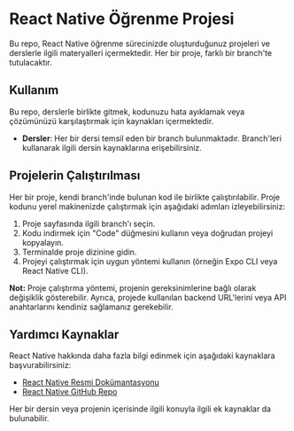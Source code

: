# React Native Öğrenme Projesi

Bu repo, React Native öğrenme sürecinizde oluşturduğunuz projeleri ve derslerle ilgili materyalleri içermektedir. Her bir proje, farklı bir branch'te tutulacaktır.

## Kullanım

Bu repo, derslerle birlikte gitmek, kodunuzu hata ayıklamak veya çözümünüzü karşılaştırmak için kaynakları içermektedir.

- **Dersler**: Her bir dersi temsil eden bir branch bulunmaktadır. Branch'leri kullanarak ilgili dersin kaynaklarına erişebilirsiniz.

## Projelerin Çalıştırılması

Her bir proje, kendi branch'inde bulunan kod ile birlikte çalıştırılabilir. Proje kodunu yerel makinenizde çalıştırmak için aşağıdaki adımları izleyebilirsiniz:

1. Proje sayfasında ilgili branch'ı seçin.
2. Kodu indirmek için "Code" düğmesini kullanın veya doğrudan projeyi kopyalayın.
3. Terminalde proje dizinine gidin.
4. Projeyi çalıştırmak için uygun yöntemi kullanın (örneğin Expo CLI veya React Native CLI).

**Not:** Proje çalıştırma yöntemi, projenin gereksinimlerine bağlı olarak değişiklik gösterebilir. Ayrıca, projede kullanılan backend URL'lerini veya API anahtarlarını kendiniz sağlamanız gerekebilir.

## Yardımcı Kaynaklar

React Native hakkında daha fazla bilgi edinmek için aşağıdaki kaynaklara başvurabilirsiniz:

- [React Native Resmi Dokümantasyonu](https://reactnative.dev/docs)
- [React Native GitHub Repo](https://github.com/facebook/react-native)

Her bir dersin veya projenin içerisinde ilgili konuyla ilgili ek kaynaklar da bulunabilir.
